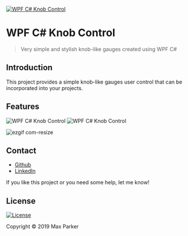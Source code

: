 <a href="https://github.com/prkrmx/Knob"><img src="https://user-images.githubusercontent.com/7262108/54481156-c65f9780-4839-11e9-9eea-803fb68e0ea1.png" title="WPF C# Knob Control" alt="WPF C# Knob Control"></a>
# WPF C# Knob Control
> Very simple and stylish knob-like gauges created using WPF C#

## Introduction
This project provides a simple knob-like gauges user control that can be incorporated into your projects.

## Features
<img src="https://user-images.githubusercontent.com/7262108/54481133-a5974200-4839-11e9-9180-673817c5b87e.png" title="WPF C# Knob Control" alt="WPF C# Knob Control">
<img src="https://user-images.githubusercontent.com/7262108/54481148-bba50280-4839-11e9-86b9-c3498715a5f7.png" title="WPF C# Knob Control" alt="WPF C# Knob Control">

![ezgif com-resize](https://user-images.githubusercontent.com/7262108/54876346-0a910000-4e17-11e9-9253-ba817b05f854.gif)
## Contact 

 - [Github](https://github.com/prkrmx) 
 - [LinkedIn](https://www.linkedin.com/in/parkermax)
 
 If you like this project or you need some help, let me know!

## License

[![License](http://img.shields.io/:license-mit-blue.svg?style=flat-square)](https://github.com/prkrmx/Knob/blob/master/LICENSE) 

Copyright © 2019 Max Parker
